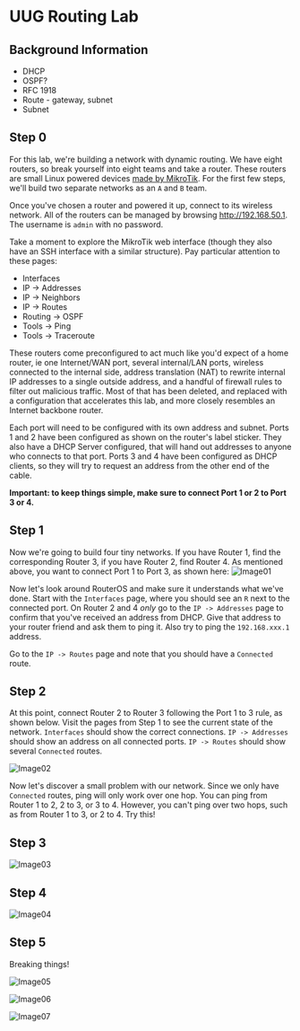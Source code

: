 # UUG Routing Lab

## Background Information

* DHCP
* OSPF?
* RFC 1918
* Route - gateway, subnet
* Subnet

## Step 0
For this lab, we're building a network with dynamic routing. We have eight
routers, so break yourself into eight teams and take a router. These routers are
small Linux powered devices [made by MikroTik](https://mikrotik.com/product/RB941-2nD-TC).
For the first few steps, we'll build two separate networks as an `A` and `B` team.

Once you've chosen a router and powered it up, connect to its wireless network.
All of the routers can be managed by browsing http://192.168.50.1. The
username is `admin` with no password.

Take a moment to explore the MikroTik web interface (though they also have an
SSH interface with a similar structure). Pay particular attention to these pages:

* Interfaces
* IP -> Addresses
* IP -> Neighbors
* IP -> Routes
* Routing -> OSPF
* Tools -> Ping
* Tools -> Traceroute

These routers come preconfigured to act much like you'd expect of a home router,
ie one Internet/WAN port, several internal/LAN ports, wireless connected to the
internal side, address translation (NAT) to rewrite internal IP addresses to a
single outside address, and a handful of firewall rules to filter out malicious
traffic. Most of that has been deleted, and replaced with a configuration that
accelerates this lab, and more closely resembles an Internet backbone router.

Each port will need to be configured with its own address and subnet. Ports 1
and 2 have been configured as shown on the router's label sticker. They also have
a DHCP Server configured, that will hand out addresses to anyone who connects to
that port. Ports 3 and 4 have been configured as DHCP clients, so they will try
to request an address from the other end of the cable.

**Important: to keep things simple, make sure to connect Port 1 or 2 to Port 3 or 4.**

## Step 1
Now we're going to build four tiny networks. If you have Router 1, find the
corresponding Router 3, if you have Router 2, find Router 4. As mentioned above,
you want to connect Port 1 to Port 3, as shown here:
![Image01](illustrations/image01.png)

Now let's look around RouterOS and make sure it understands what we've done.
Start with the `Interfaces` page, where you should see an `R` next to the
connected port. On Router 2 and 4 *only* go to the `IP -> Addresses` page to
confirm that you've received an address from DHCP. Give that address to your
router friend and ask them to ping it. Also try to ping the `192.168.xxx.1`
address.

Go to the `IP -> Routes` page and note that you should have a `Connected` route.

## Step 2
At this point, connect Router 2 to Router 3 following the Port 1 to 3 rule, as
shown below. Visit the pages from Step 1 to see the current state of the network.
`Interfaces` should show the correct connections. `IP -> Addresses` should show
an address on all connected ports. `IP -> Routes` should show several `Connected`
routes.

![Image02](illustrations/image02.png)

Now let's discover a small problem with our network. Since we only have `Connected`
routes, ping will only work over one hop. You can ping from Router 1 to 2, 2 to 3,
or 3 to 4. However, you can't ping over two hops, such as from Router 1 to 3, or
2 to 4. Try this!

## Step 3
![Image03](illustrations/image03.png)

## Step 4
![Image04](illustrations/image04.png)

## Step 5
Breaking things!

![Image05](illustrations/image05.png)

![Image06](illustrations/image06.png)

![Image07](illustrations/image07.png)
